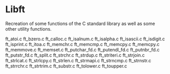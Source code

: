 # Libft
Recreation of some functions of the C standard library as well as some other utility functions.

ft_atoi.c 
ft_bzero.c 
ft_calloc.c 
ft_isalnum.c 
ft_isalpha.c 
ft_isascii.c 
ft_isdigit.c 
ft_isprint.c 
ft_itoa.c 
ft_memchr.c 
ft_memcmp.c 
ft_memcpy.c 
ft_memcpy.c 
ft_memmove.c 
ft_memset.c 
ft_putchar_fd.c 
ft_putendl_fd.c 
ft_putnbr_fd.c 
ft_putstr_fd.c 
ft_split.c 
ft_strchr.c 
ft_strdup.c 
ft_striteri.c 
ft_strjoin.c 
ft_strlcat.c 
ft_strlcpy.c 
ft_strlen.c 
ft_strmapi.c 
ft_strncmp.c 
ft_strnstr.c 
ft_strrchr.c 
ft_strtrim.c 
ft_substr.c 
ft_tolower.c 
ft_toupper.c
